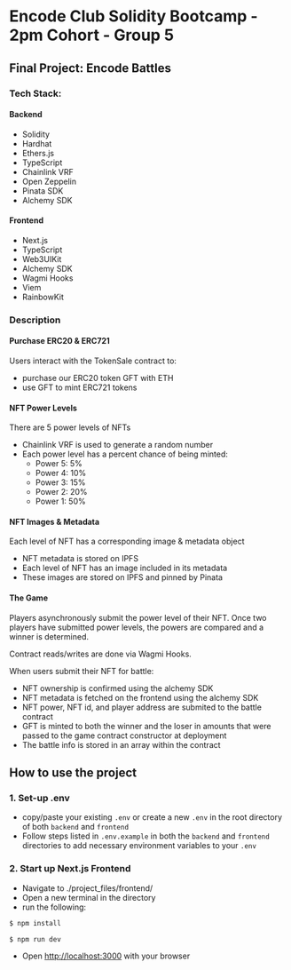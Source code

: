 # Encode Club Solidity Bootcamp - 2pm Cohort - Group 5

## Final Project: Encode Battles

### Tech Stack:

#### Backend

- Solidity
- Hardhat
- Ethers.js
- TypeScript
- Chainlink VRF
- Open Zeppelin
- Pinata SDK
- Alchemy SDK

#### Frontend

- Next.js
- TypeScript
- Web3UIKit
- Alchemy SDK
- Wagmi Hooks
- Viem
- RainbowKit

### Description

#### Purchase ERC20 & ERC721

Users interact with the TokenSale contract to:

- purchase our ERC20 token GFT with ETH
- use GFT to mint ERC721 tokens

#### NFT Power Levels

There are 5 power levels of NFTs

- Chainlink VRF is used to generate a random number
- Each power level has a percent chance of being minted:
  - Power 5: 5%
  - Power 4: 10%
  - Power 3: 15%
  - Power 2: 20%
  - Power 1: 50%

#### NFT Images & Metadata

Each level of NFT has a corresponding image & metadata object

- NFT metadata is stored on IPFS
- Each level of NFT has an image included in its metadata
- These images are stored on IPFS and pinned by Pinata

#### The Game

Players asynchronously submit the power level of their NFT. Once two players have submitted power levels, the powers are compared and a winner is determined.

Contract reads/writes are done via Wagmi Hooks.

When users submit their NFT for battle:

- NFT ownership is confirmed using the alchemy SDK
- NFT metadata is fetched on the frontend using the alchemy SDK
- NFT power, NFT id, and player address are submited to the battle contract
- GFT is minted to both the winner and the loser in amounts that were passed to the game contract constructor at deployment
- The battle info is stored in an array within the contract

## How to use the project

### 1. Set-up .env

- copy/paste your existing `.env` or create a new `.env` in the root directory of both `backend` and `frontend`
- Follow steps listed in `.env.example` in both the `backend` and `frontend` directories to add necessary environment variables to your `.env`

### 2. Start up Next.js Frontend

- Navigate to ./project_files/frontend/
- Open a new terminal in the directory
- run the following:

```bash
$ npm install
```

```bash
$ npm run dev
```

- Open [http://localhost:3000](http://localhost:3000) with your browser
